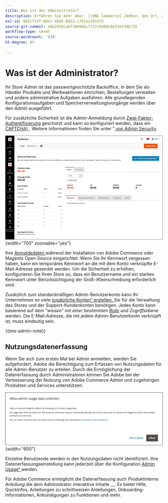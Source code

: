 ```yaml
---
title: Was ist der Administrator?
description: Erfahren Sie mehr über  [!DNL Commerce] /Admin, den Ort, an dem Händler Produkte und Promotions einrichten, Bestellungen verwalten und andere administrative Aufgaben ausführen.
exl-id: 065cf14f-80e7-4695-8922-c761a2191d72
source-git-commit: a6b293dca673808bbc7f37cb468c6e316fddb735
workflow-type: tm+mt
source-wordcount: '319'
ht-degree: 0%

---
```



# Was ist der Administrator?

Ihr Store _Admin_ ist das passwortgeschützte Backoffice, in dem Sie als Händler Produkte und Werbeaktionen einrichten, Bestellungen verwalten und andere administrative Aufgaben ausführen. Alle grundlegenden Konfigurationsaufgaben und Speicherverwaltungsvorgänge werden über den _Admin_ ausgeführt.

Für zusätzliche Sicherheit ist die _Admin_-Anmeldung durch [Zwei-Faktor-Authentifizierung](../systems/security-two-factor-authentication.md) geschützt und kann so konfiguriert werden, dass ein [CAPTCHA) ](../systems/security-captcha.md). Weitere Informationen finden Sie unter &quot;[ von Admin Security](../systems/security-admin.md).

![Admin-Seitenleiste und -Dashboard](./assets/admin-dashboard.png){width="700" zoomable="yes"}

Ihre [ Anmeldedaten ](admin-signin.md) während der Installation von Adobe Commerce oder Magento Open Source eingerichtet. Wenn Sie Ihr Kennwort vergessen haben, kann ein temporäres Kennwort an die mit dem Konto verknüpfte E-Mail-Adresse gesendet werden. Um die Sicherheit zu erhöhen, konfigurieren Sie Ihren Store so, dass ein Benutzername und ein starkes Kennwort unter Berücksichtigung der Groß-/Kleinschreibung erforderlich sind.

Zusätzlich zum standardmäßigen Admin-Benutzerkonto kann Ihr Unternehmen so viele [zusätzliche Konten“ erstellen, ](../systems/permissions-users-all.md) Sie für die Verwaltung des Stores und der Support-Kundenkonten benötigen. Jedes Konto kann basierend auf dem &quot;_wissen“ mit einer bestimmten [Rolle](../systems/permissions-user-roles.md) und Zugriffsebene_ werden. Die E-Mail-Adresse, die mit jedem Admin-Benutzerkonto verknüpft ist, muss eindeutig sein.

{{ims-admin-note}}

## Nutzungsdatenerfassung

Wenn Sie sich zum ersten Mal bei _Admin_ anmelden, werden Sie aufgefordert, Adobe die Berechtigung zum Erfassen von Nutzungsdaten für alle Admin-Benutzer zu erteilen. Durch die Ermöglichung der Datenerfassung durch Administratoren können Sie Adobe bei der Verbesserung der Nutzung von Adobe Commerce Admin und zugehörigen Produkten und Services unterstützen.

![Datenerfassung der Admin-Nutzung zulassen](./assets/admin-usage-data.png){width="600"}

Einzelne Benutzende werden in den Nutzungsdaten nicht identifiziert. Ihre Datenerfassungseinstellung kann jederzeit über die Konfiguration [Admin Usage“ ](../configuration-reference/advanced/admin.md#admin-usage) werden.

Für Adobe Commerce ermöglicht die Datenerfassung auch _Produktinterne Anleitung_ die dem Administrator interaktive Inhalte __. Es bietet Hilfe, QuickInfos, Anleitungen zu schrittweisen Anleitungen, Onboarding-Informationen, Ankündigungen zu Funktionen und mehr.
